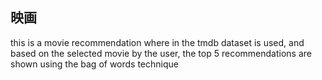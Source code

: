 ## 映画

<p> this is a movie recommendation where in the tmdb dataset is used, and based on the selected movie by the user, the top 5 recommendations are shown using the bag of words technique</p>

